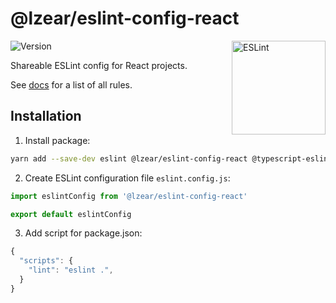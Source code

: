 # @lzear/eslint-config-react

<img src="https://github-production-user-asset-6210df.s3.amazonaws.com/5698350/241426629-f7e3a5bf-50fe-49c1-ad76-98bd3914cd3e.svg" alt="ESLint" align="right" width="150" height="150" />

![Version](https://img.shields.io/npm/v/@lzear/eslint-config-react.svg?color=brightgreen)

Shareable ESLint config for React projects.

See [docs](https://github.com/lzear/eslint-config/blob/main/react/docs.md) for a list of all rules.

## Installation

1. Install package:

```sh
yarn add --save-dev eslint @lzear/eslint-config-react @typescript-eslint/eslint-plugin @typescript-eslint/parser eslint-plugin-import eslint-plugin-jsx-a11y eslint-plugin-n eslint-plugin-node-import eslint-plugin-perfectionist eslint-plugin-prefer-arrow eslint-plugin-promise eslint-plugin-react eslint-plugin-react-hooks eslint-plugin-sonarjs eslint-plugin-testing-library eslint-plugin-unicorn
```

2. Create ESLint configuration file `eslint.config.js`:

```js
import eslintConfig from '@lzear/eslint-config-react'

export default eslintConfig
```

3. Add script for package.json:

```js
{
  "scripts": {
    "lint": "eslint .",
  }
}
```
